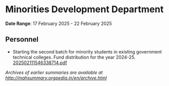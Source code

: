 # Minorities Development Department

**Date Range**: 17 February 2025 - 22 February 2025


## Personnel
- Starting the second batch for minority students in existing government technical colleges. Fund distribution for the year 2024-25.\
  [202502111546338714.pdf](https://gr.maharashtra.gov.in/Site/Upload/Government%20Resolutions/English/202502111546338714.pdf)


*Archives of earlier summaries are available at http://mahsummary.orgpedia.in/en/archive.html*